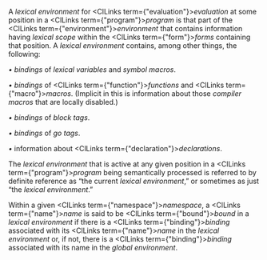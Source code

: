  



A *lexical environment* for <ClLinks  term={"evaluation"}><i>evaluation</i></ClLinks> at some position in a <ClLinks  term={"program"}><i>program</i></ClLinks> is that part of the <ClLinks  term={"environment"}><i>environment</i></ClLinks> that contains information having *lexical scope* within the <ClLinks  term={"form"}><i>forms</i></ClLinks> containing that position. A *lexical environment* contains, among other things, the following: 



*• bindings* of *lexical variables* and *symbol macros*. 



*• bindings* of <ClLinks  term={"function"}><i>functions</i></ClLinks> and <ClLinks  term={"macro"}><i>macros</i></ClLinks>. (Implicit in this is information about those *compiler macros* that are locally disabled.) 



*• bindings* of *block tags*. 



*• bindings* of *go tags*. 



*•* information about <ClLinks  term={"declaration"}><i>declarations</i></ClLinks>. 



The *lexical environment* that is active at any given position in a <ClLinks  term={"program"}><i>program</i></ClLinks> being semantically processed is referred to by definite reference as “the current *lexical environment*,” or sometimes as just “the *lexical environment*.” 



Within a given <ClLinks  term={"namespace"}><i>namespace</i></ClLinks>, a <ClLinks  term={"name"}><i>name</i></ClLinks> is said to be <ClLinks  term={"bound"}><i>bound</i></ClLinks> in a *lexical environment* if there is a <ClLinks  term={"binding"}><i>binding</i></ClLinks> associated with its <ClLinks  term={"name"}><i>name</i></ClLinks> in the *lexical environment* or, if not, there is a <ClLinks  term={"binding"}><i>binding</i></ClLinks> associated with its name in the *global environment*.  







